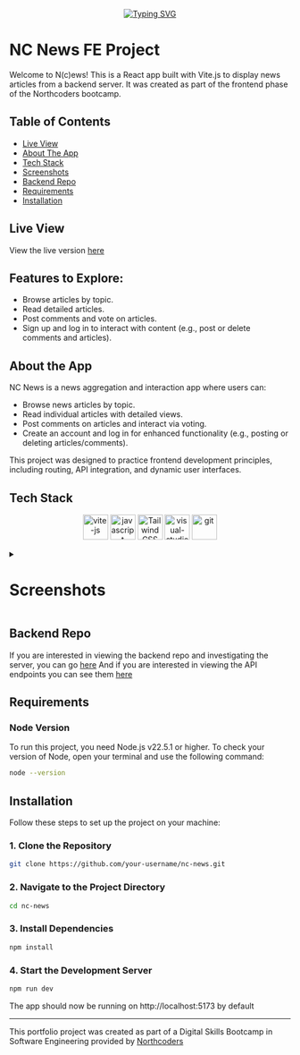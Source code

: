 <p align="center">
  <!-- Typing SVG by DenverCoder1 - https://github.com/DenverCoder1/readme-typing-svg -->
  <a href="https://git.io/typing-svg"><img src="https://readme-typing-svg.demolab.com?font=Ubuntu&weight=700&size=28&duration=4000&pause=1000&color=188EF7&background=FFFFFF00&center=true&vCenter=true&random=false&width=435&lines=NC%20News%20FE%20Project;Built%20With%20Vite.js;Using%20Tailwind%20CSS" alt="Typing SVG"/></a>
</p>

# NC News FE Project

Welcome to N(c)ews! This is a React app built with Vite.js to display news articles from a backend server. It was created as part of the frontend phase of the Northcoders bootcamp.

## Table of Contents

- [Live View](#live-view)
- [About The App](#about-the-app)
- [Tech Stack](#tech-stack)
- [Screenshots](#screenshots)
- [Backend Repo](#backend-repo)
- [Requirements](#requirements)
- [Installation](#installation)

## Live View

View the live version [here](https://nc-news-ten.vercel.app/)

## Features to Explore:

- Browse articles by topic.
- Read detailed articles.
- Post comments and vote on articles.
- Sign up and log in to interact with content (e.g., post or delete comments and articles).

## About the App

NC News is a news aggregation and interaction app where users can:

- Browse news articles by topic.
- Read individual articles with detailed views.
- Post comments on articles and interact via voting.
- Create an account and log in for enhanced functionality (e.g., posting or deleting articles/comments).

This project was designed to practice frontend development principles, including routing, API integration, and dynamic user interfaces.

## Tech Stack

<p align="center">
  <a href="https://devicon.dev/"><img width="45" height="45" src="https://cdn.jsdelivr.net/gh/devicons/devicon@latest/icons/vitejs/vitejs-original.svg" alt="vite-js"/></a>
  <a href="https://devicon.dev/"><img width="45" height="45" src="https://cdn.jsdelivr.net/gh/devicons/devicon@latest/icons/javascript/javascript-original.svg" alt="javascript"/></a>
  <a href="https://devicon.dev/"><img width="45" height="45" src="https://cdn.jsdelivr.net/gh/devicons/devicon@latest/icons/tailwindcss/tailwindcss-original.svg" alt="Tailwind CSS" /></a>
  <a href="https://devicon.dev/"><img width="45" height="45" src="https://cdn.jsdelivr.net/gh/devicons/devicon@latest/icons/vscode/vscode-original.svg" alt="visual-studio-code-2019"/></a>
  <a href="https://devicon.dev/"><img width="45" height="45" src="https://cdn.jsdelivr.net/gh/devicons/devicon@latest/icons/git/git-original.svg" alt="git"/></a>
</p>

<details>
  <summary>
    <h1>
      Screenshots
    </h1>
  </summary>

  <h2>
    Mobile
  </h2>

  <p align="center">
    <img width="150" height="340" src="https://i.ibb.co/wSLKnNd/article-mobile.png" alt="Auth screen displayed on a iPhone 14 Pro Max" />
    <img width="150" height="340" src="https://i.ibb.co/mJvwW95/articles-mobile.png" alt="Articles screen displayed on a iPhone 14 Pro Max" />
    <img width="150" height="340" src="https://i.ibb.co/xJrN3ZP/auth-mobile.png" alt="Single article screen displayed on a iPhone 14 Pro Max" />
    <img width="150" height="340" src="https://i.ibb.co/xXrtJwc/topics-mobile.png" alt="Topics screen displayed on a iPhone 14 Pro Max" />
    <img width="150" height="340" src="https://i.ibb.co/HFkYnxx/topics-slug-mobile.png" alt="Topic slug screen displayed on a iPhone 14 Pro Max" />
  </p>

  <h2>
    Tablet
  </h2>

  <p align="center">
    <img width="300" height="400" src="https://i.ibb.co/t4FWnRw/article-tablet.png" alt="Auth screen displayed on a iPad Pro 11" />
    <img width="300" height="400" src="https://i.ibb.co/48ypxV6/articles-tablet.png" alt="Articles screen displayed on a iPad Pro 11" />
    <img width="300" height="400" src="https://i.ibb.co/sy93QK8/auth-tablet.png" alt="Single article screen displayed on a iPad Pro 11" />
    <img width="300" height="400" src="https://i.ibb.co/ZWQDdc3/topic-slug-tablet.png" alt="Topics screen displayed on a iPad Pro 11" />
    <img width="300" height="400" src="https://i.ibb.co/5Bpwt8H/topics-tablet.png" alt="Topic slug screen displayed on a iPad Pro 11" />
  </p>

  <h2>
    Laptop
  </h2>

  <p align="center">
    <img width="480" height="370" src="https://i.ibb.co/D16TQkd/article-laptop.png" alt="Auth screen displayed on a MacBook Pro" />
    <img width="480" height="370" src="https://i.ibb.co/SmLJ2Fd/articles-laptop.png" alt="Articles screen displayed on a MacBook Pro" />
    <img width="480" height="370" src="https://i.ibb.co/vs2QR31/auth-laptop.png" alt="Single article screen displayed on a MacBook Pro" />
    <img width="480" height="370" src="https://i.ibb.co/zJ0k4FM/topics-laptop.png" alt="Topics screen displayed on a MacBook Pro" />
    <img width="480" height="370" src="https://i.ibb.co/1d3GBbM/topics-slug-laptop.png" alt="Topic slug screen displayed on a MacBook Pro" />
  </p>

</details>

## Backend Repo

If you are interested in viewing the backend repo and investigating the server, you can go [here](https://github.com/TTibbs/be-nc-news)
And if you are interested in viewing the API endpoints you can see them [here](https://be-nc-news-92aj.onrender.com/api)

## Requirements

### Node Version

To run this project, you need Node.js v22.5.1 or higher.
To check your version of Node, open your terminal and use the following command:

```bash
node --version
```

## Installation

Follow these steps to set up the project on your machine:

### 1. Clone the Repository

```bash
git clone https://github.com/your-username/nc-news.git
```

### 2. Navigate to the Project Directory

```bash
cd nc-news
```

### 3. Install Dependencies

```bash
npm install
```

### 4. Start the Development Server

```bash
npm run dev
```

The app should now be running on http://localhost:5173 by default

---

This portfolio project was created as part of a Digital Skills Bootcamp in Software Engineering provided by [Northcoders](https://northcoders.com/)
